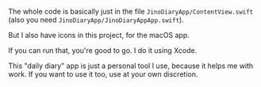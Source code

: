 The whole code is basically just in the file `JinoDiaryApp/ContentView.swift` (also you need `JinoDiaryApp/JinoDiaryAppApp.swift`).

But I also have icons in this project, for the macOS app.

If you can run that, you're good to go. I do it using Xcode.

This "daily diary" app is just a personal tool I use, because it helps me with work. If you want to use it too, use at your own discretion.
